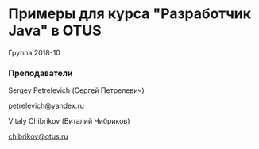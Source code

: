 ﻿# Примеры для курса "Разработчик Java" в OTUS

Группа 2018-10

### Преподаватели
Sergey Petrelevich (Сергей Петрелевич)

petrelevich@yandex.ru


Vitaly Chibrikov (Виталий Чибриков)

chibrikov@otus.ru


